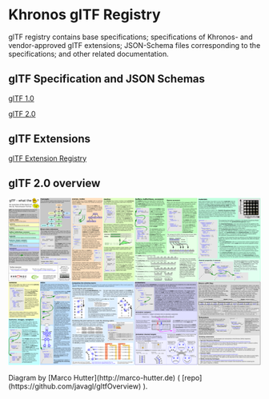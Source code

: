 # Khronos glTF Registry
glTF registry contains base specifications; specifications of Khronos- and vendor-approved glTF extensions; JSON-Schema files corresponding to the specifications; and other related documentation.

## glTF Specification and JSON Schemas
[glTF 1.0](1.0)

[glTF 2.0](2.0)

## glTF Extensions
[glTF Extension Registry](../extensions)

## glTF 2.0 overview

<p align="center">
<a href="2.0/figures/gltfOverview-2.0.0.png"><img src="2.0/figures/gltfOverview-2.0.0-small.png" /></a>
</p>
Diagram by [Marco Hutter](http://marco-hutter.de) ( [repo](https://github.com/javagl/gltfOverview) ).